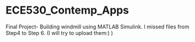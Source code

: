 # ECE530_Contemp_Apps
Final Project- Building windmill using MATLAB Simulink. 
I missed files from Step4 to Step 6. (I will try to upload them:) )
